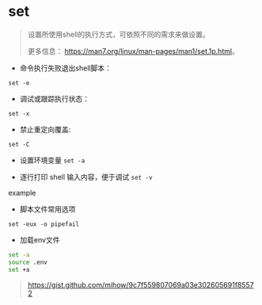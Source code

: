 # set

> 设置所使用shell的执行方式，可依照不同的需求来做设置。
> 
> 更多信息： <https://man7.org/linux/man-pages/man1/set.1p.html>。

- 命令执行失败退出shell脚本：

`set -e`

- 调试或跟踪执行状态：

`set -x`

- 禁止重定向覆盖:

`set -C`

- 设置环境变量
`set -a`

- 逐行打印 shell 输入内容，便于调试
`set -v`

example

- 脚本文件常用选项

`set -eux -o pipefail`

- 加载env文件

```bash
set -a
source .env
set +a
```
> https://gist.github.com/mihow/9c7f559807069a03e302605691f85572
